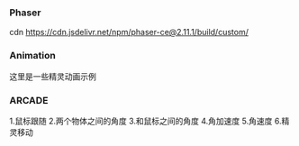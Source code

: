 ### Phaser
cdn
https://cdn.jsdelivr.net/npm/phaser-ce@2.11.1/build/custom/

### Animation
这里是一些精灵动画示例

### ARCADE
1.鼠标跟随
2.两个物体之间的角度
3.和鼠标之间的角度
4.角加速度
5.角速度
6.精灵移动